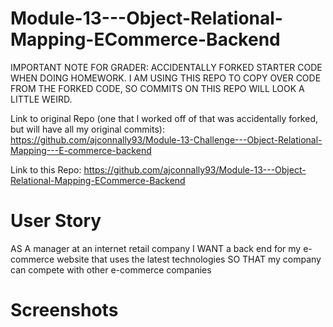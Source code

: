 # Module-13---Object-Relational-Mapping-ECommerce-Backend

IMPORTANT NOTE FOR GRADER: ACCIDENTALLY FORKED STARTER CODE WHEN DOING HOMEWORK. I AM USING THIS REPO TO COPY OVER CODE FROM THE FORKED CODE, SO COMMITS ON THIS REPO WILL LOOK A LITTLE WEIRD.

Link to original Repo (one that I worked off of that was accidentally forked, but will have all my original commits): https://github.com/ajconnally93/Module-13-Challenge---Object-Relational-Mapping---E-commerce-backend

Link to this Repo: https://github.com/ajconnally93/Module-13---Object-Relational-Mapping-ECommerce-Backend

# User Story

AS A manager at an internet retail company I WANT a back end for my e-commerce website that uses the latest technologies SO THAT my company can compete with other e-commerce companies

# Screenshots